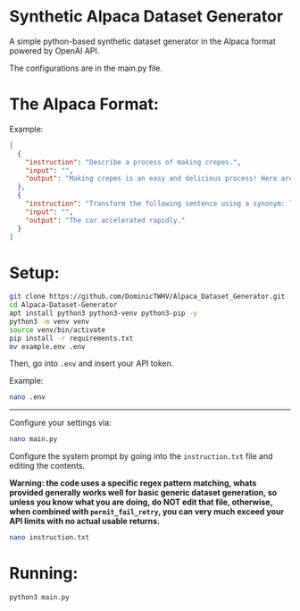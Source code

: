 # Synthetic Alpaca Dataset Generator
A simple python-based synthetic dataset generator in the Alpaca format powered by OpenAI API.

The configurations are in the main.py file.

# The Alpaca Format:

Example:

```json
[
  {
    "instruction": "Describe a process of making crepes.",
    "input": "",
    "output": "Making crepes is an easy and delicious process! Here are step-by-step instructions on how to make them:\n\n1. Assemble your ingredients. For basic crepes, you'll need: 1 cup all-purpose flour, 2 eggs, 1/2 cup milk, 1/2 cup water, 1/4 teaspoon salt, and 2 tablespoons melted butter.\n\n2. Mix the batter: In a large mixing bowl, whisk together the flour and the eggs. Gradually add the milk and water, stirring constantly to ensure that there are no lumps. Add salt and melted butter, and mix well.\n\n3. Let the batter rest: If you can, let the batter sit for an hour or so. This will help the flour to absorb the liquid and make the crepes more tender.\n\n4. Heat your pan: Preheat a non-stick pan over medium heat. Lightly butter the pan or use cooking spray to prevent the crepes from sticking.\n\n5. Pour the batter: Using a ladle or a measuring cup, pour a small amount of batter (about 1/4 cup) onto the center of the pan. Immediately tilt the pan in a circular motion to spread the batter evenly and thinly over the bottom of the pan.\n\n6. Cook the crepe: Cook the crepe for 1-2 minutes until the bottom is lightly golden. Carefully loosen the edges with a spatula and flip the crepe over to cook the other side for another minute.\n\n7. Remove and repeat: Gently slide the crepe onto a plate, and then repeat the process with the remaining batter. Remember to re-butter the pan between each crepe if necessary.\n\n8. Fill and serve: Fill your cooked crepes with your desired filling, such as fresh fruit, whipped cream, Nutella, or ham and cheese. Roll or fold, and serve immediately. Enjoy!"
  },
  {
    "instruction": "Transform the following sentence using a synonym: The car sped quickly.",
    "input": "",
    "output": "The car accelerated rapidly."
  }
]
```

# Setup:

```bash
git clone https://github.com/DominicTWHV/Alpaca_Dataset_Generator.git
cd Alpaca-Dataset-Generator
apt install python3 python3-venv python3-pip -y
python3 -m venv venv
source venv/bin/activate
pip install -r requirements.txt
mv example.env .env
```

Then, go into `.env` and insert your API token.

Example:

```bash
nano .env
```

---

Configure your settings via:

```bash
nano main.py
```

Configure the system prompt by going into the `instruction.txt` file and editing the contents. 

**Warning: the code uses a specific regex pattern matching, whats provided generally works well for basic generic dataset generation, so unless you know what you are doing, do NOT edit that file, otherwise, when combined with `permit_fail_retry`, you can very much exceed your API limits with no actual usable returns.**

```bash
nano instruction.txt
```

# Running:

```bash
python3 main.py
```

